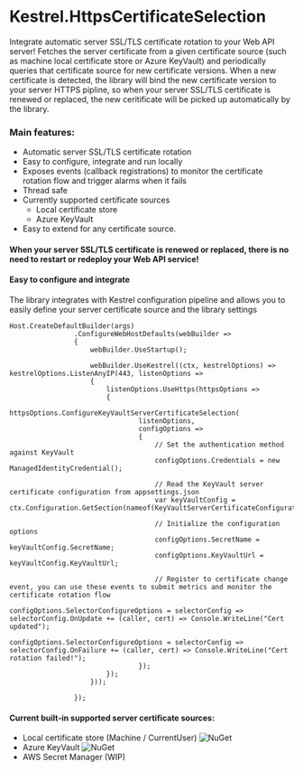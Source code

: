 # Kestrel.HttpsCertificateSelection

Integrate automatic server SSL/TLS certificate rotation to your Web API server!
Fetches the server certificate from a given certificate source (such as machine local certificate store or Azure KeyVault) and periodically queries that certificate source for new certificate versions.
When a new certificate is detected, the library will bind the new certificate version to your server HTTPS pipline, so when your server SSL/TLS certificate is renewed or replaced, the new ceritificate will be picked up automatically by the library.

### Main features:
* Automatic server SSL/TLS certificate rotation
* Easy to configure, integrate and run locally
* Exposes events (callback registrations) to monitor the certificate rotation flow and trigger alarms when it fails
* Thread safe
* Currently supported certificate sources
  * Local certificate store
  * Azure KeyVault
* Easy to extend for any certificate source.

#### When your server SSL/TLS certificate is renewed or replaced, there is no need to restart or redeploy your Web API service!

#### Easy to configure and integrate
The library integrates with Kestrel configuration pipeline and allows you to easily define your server certificate source and the library settings

<pre><code>Host.CreateDefaultBuilder(args)
                .ConfigureWebHostDefaults(webBuilder =>
                {
                    webBuilder.UseStartup<Startup>();

                    webBuilder.UseKestrel((ctx, kestrelOptions) => kestrelOptions.ListenAnyIP(443, listenOptions =>
                    {
                        listenOptions.UseHttps(httpsOptions =>
                        {
                            httpsOptions.ConfigureKeyVaultServerCertificateSelection(
                                listenOptions,
                                configOptions =>
                                {
                                    // Set the authentication method against KeyVault
                                    configOptions.Credentials = new ManagedIdentityCredential();

                                    // Read the KeyVault server certificate configuration from appsettings.json
                                    var keyVaultConfig = ctx.Configuration.GetSection(nameof(KeyVaultServerCertificateConfiguration)).Get<KeyVaultServerCertificateConfiguration>();
                                    
                                    // Initialize the configuration options
                                    configOptions.SecretName = keyVaultConfig.SecretName;
                                    configOptions.KeyVaultUrl = keyVaultConfig.KeyVaultUrl;

                                    // Register to certificate change event, you can use these events to submit metrics and monitor the certificate rotation flow
                                    configOptions.SelectorConfigureOptions = selectorConfig => selectorConfig.OnUpdate += (caller, cert) => Console.WriteLine("Cert updated");
                                    configOptions.SelectorConfigureOptions = selectorConfig => selectorConfig.OnFailure += (caller, cert) => Console.WriteLine("Cert rotation failed!");
                                });
                        });
                    }));

                });
</code></pre>

#### Current built-in supported server certificate sources:
* Local certificate store (Machine / CurrentUser) ![NuGet](https://img.shields.io/nuget/v/Kestrel.HttpsCertificateSelection)
* Azure KeyVault ![NuGet](https://img.shields.io/nuget/v/Kestrel.HttpsCertificateSelection.AzureKeyVault)
* AWS Secret Manager (WIP)
